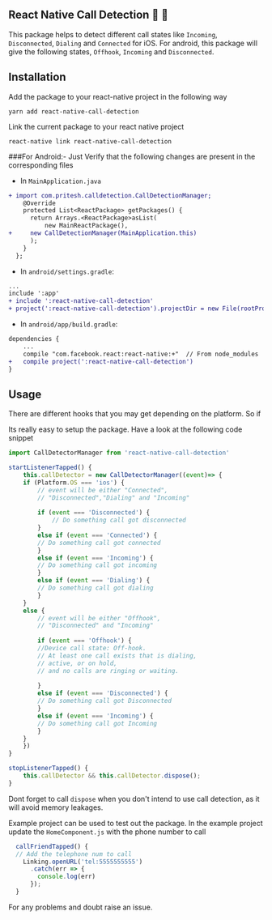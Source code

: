 ## React Native Call Detection 🎉 🎊

This package helps to detect different call states like `Incoming`, `Disconnected`, `Dialing` and `Connected` for iOS. For android, this package will give the following states, `Offhook`, `Incoming` and `Disconnected`.

## Installation

Add the package to your react-native project in the following way

```shell
yarn add react-native-call-detection

```

Link the current package to your react native project

```shell
react-native link react-native-call-detection

```

###For Android:-
Just Verify that the following changes are present in the corresponding files

-  In `MainApplication.java`

``` diff
+ import com.pritesh.calldetection.CallDetectionManager;
	@Override
    protected List<ReactPackage> getPackages() {
      return Arrays.<ReactPackage>asList(
          new MainReactPackage(),
+     new CallDetectionManager(MainApplication.this)
      );
    }
  };
```
- In `android/settings.gradle`:

```diff
...
include ':app'
+ include ':react-native-call-detection'
+ project(':react-native-call-detection').projectDir = new File(rootProject.projectDir, '../node_modules/react-native-call-detection/android')
``` 
	
- In `android/app/build.gradle`:

```diff
dependencies {
    ...
    compile "com.facebook.react:react-native:+"  // From node_modules
+   compile project(':react-native-call-detection')
}
```

## Usage
There are different hooks that you may get depending on the platform. So if

Its really easy to setup the package. Have a look at the following code snippet

``` javascript
import CallDetectorManager from 'react-native-call-detection'

startListenerTapped() {
	this.callDetector = new CallDetectorManager((event)=> {
	if (Platform.OS === 'ios') {
		// event will be either "Connected", 
		// "Disconnected","Dialing" and "Incoming"
	
		if (event === 'Disconnected') {
			// Do something call got disconnected
		} 
		else if (event === 'Connected') {
		// Do something call got connected
		} 
		else if (event === 'Incoming') {
		// Do something call got incoming
		}
		else if (event === 'Dialing') {
		// Do something call got dialing
		}
	}
	else {
		// event will be either "Offhook", 
		// "Disconnected" and "Incoming"
		    
		if (event === 'Offhook') {
		//Device call state: Off-hook. 
		// At least one call exists that is dialing,
		// active, or on hold, 
		// and no calls are ringing or waiting.
		    
		} 
		else if (event === 'Disconnected') {
		// Do something call got Disconnected
		} 
		else if (event === 'Incoming') {
		// Do something call got Incoming
    	}	
	}
	})
}

stopListenerTapped() {
	this.callDetector && this.callDetector.dispose();
}

```

Dont forget to call `dispose` when you don't intend to use call detection, as it will avoid memory leakages.

Example project can be used to test out the package. In the example project update the `HomeComponent.js` with the phone number to call

```javascript
  callFriendTapped() {
  // Add the telephone num to call
    Linking.openURL('tel:5555555555')
      .catch(err => {
        console.log(err)
      });
  }
```

For any problems and doubt raise an issue.